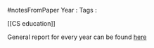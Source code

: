 #notesFromPaper
Year   :
Tags   :

[[CS education]]

General report for every year can be found [here](https://advocacy.code.org/stateofcs)
